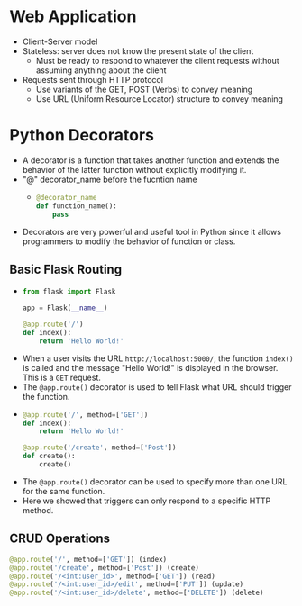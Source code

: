 # Web Application
- Client-Server model
- Stateless: server does not know the present state of the client
  - Must be ready to respond to whatever the client requests without assuming anything about the client
- Requests sent through HTTP protocol
  - Use variants of the GET, POST (Verbs) to convey meaning
  - Use URL (Uniform Resource Locator) structure to convey meaning
# Python Decorators
- A decorator is a function that takes another function and extends the behavior of the latter function without explicitly modifying it.
- "@" decorator_name before the fucntion name
  - ```py
    @decorator_name
    def function_name():
        pass
    ```
- Decorators are very powerful and useful tool in Python since it allows programmers to modify the behavior of function or class.
## Basic Flask Routing
- ```py
  from flask import Flask

  app = Flask(__name__)

  @app.route('/')
  def index():
      return 'Hello World!'
  ```
- When a user visits the URL `http://localhost:5000/`, the function `index()` is called and the message "Hello World!" is displayed in the browser. This is a `GET` request.
- The `@app.route()` decorator is used to tell Flask what URL should trigger the function.
- ```py
  @app.route('/', method=['GET'])
  def index():
      return 'Hello World!'

  @app.route('/create', method=['Post'])
  def create():
      create()
  ```
- The `@app.route()` decorator can be used to specify more than one URL for the same function.
- Here we showed that triggers can only respond to a specific HTTP method.
## CRUD Operations
```py
@app.route('/', method=['GET']) (index)
@app.route('/create', method=['Post']) (create)
@app.route('/<int:user_id>', method=['GET']) (read)
@app.route('/<int:user_id>/edit', method=['PUT']) (update)
@app.route('/<int:user_id>/delete', method=['DELETE']) (delete)
```